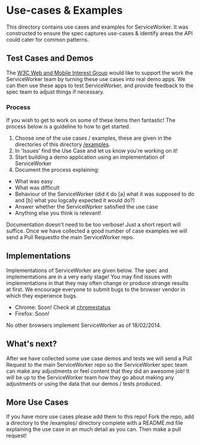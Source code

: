 # Use-cases & Examples

This directory contains use cases and examples for ServiceWorker. It was constructed to ensure the spec captures use-cases & identify areas the API could cater for common patterns.

## Test Cases and Demos

The [W3C Web and Mobile Interest Group](https://www.w3.org/wiki/Mobile/Work) would like to support the work the ServiceWorker team by turning these use cases into real demo apps. We can then use these apps to test ServiceWorker, and provide feedback to the spec team to adjust things if necessary.

### Process
If you wish to get to work on some of these items then fantastic! The process below is a guideline to how to get started.

1. Choose one of the use cases / examples, these are given in the directories of this directory [/examples](https://github.com/w3c-webmob/ServiceWorker/tree/master/examples).
2. In 'Issues' find the Use Case and let us know you're working on it!
4. Start building a demo application using an implementation of ServiceWorker
5. Document the process explaining:

* What was easy
* What was difficult
* Behaviour of the ServiceWorker (did it do [a] what it was supposed to do and [b] what you logcally expected it would do?)
* Answer whether the ServiceWprker satisfied the use case
* Anything else you think is relevant!

Documentation doesn't need to be too verbose! Just a short report will suffice. Once we have collected a good number of case examples we will send a Pull Requestto the main ServiceWorker repo. 

## Implementations
Implementations of ServiceWorker are given below. The spec and implementations are in a very early stage! You may find issues with implementations in that they may often change or produce strange results at first. We encourage everyone to submit bugs to the browser vendor in which they experience bugs.

* Chrome: Soon! Check at [chromestatus](http://www.chromestatus.com/features/6561526227927040)
* Firefox: Soon!

No other browsers implement ServiceWorker as of 18/02/2014.

## What's next?
After we have collected some use case demos and tests we will send a Pull Request to the main ServiceWorker repo so the ServiceWorker spec team can make any adjustments or feel content that they did an awesome job! It will be up to the ServiceWorker team how they go about making any adjustments or using the data that our demos / tests produced. 

## More Use Cases
If you have more use cases please add them to this repo! Fork the repo, add a directory to the /examples/ directory complete with a README.md file explaining the use case in an much detail as you can. Then make a pull request!
